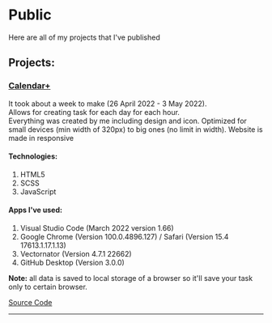 # Public
Here are all of my projects that I've published

## Projects:
### [Calendar+](https://calendar-plus-rd.netlify.app)

It took about a week to make (26 April 2022 - 3 May 2022). <br>
Allows for creating task for each day for each hour. <br>
Everything was created by me including design and icon. Optimized for small devices (min width of 320px) to big ones (no limit in width). Website is made               in responsive<br> 
  
#### Technologies:
1. HTML5
2. SCSS
3. JavaScript

#### Apps I've used:
1. Visual Studio Code (March 2022 version 1.66)
2. Google Chrome (Version 100.0.4896.127) / Safari (Version 15.4 17613.1.17.1.13)
3. Vectornator (Version 4.7.1 22662)
4. GitHub Desktop (Version 3.0.0)

  **Note:** all data is saved to local storage of a browser so it'll save your task only to certain browser.

  [Source Code](https://github.com/Radoslaw-Drab/Projects-Public/tree/main/Calendar%2B)

<hr>

